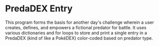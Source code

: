# PredaDEX Entry

This program forms the basis for another day's challenge wherein a user creates, defines, and empowers a fictional predator for battle. It uses various dictionaries and for loops to store and print a single entry in a PredaDEX (kind of like a PokéDEX) color-coded based on predator type.